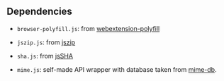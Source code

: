 ## Dependencies

* `browser-polyfill.js`: from [webextension-polyfill](https://unpkg.com/browse/webextension-polyfill@0.9.0/dist/)

* `jszip.js`: from [jszip](https://github.com/Stuk/jszip/blob/v3.10.1/dist/jszip.js)

* `sha.js`: from [jsSHA](https://github.com/Caligatio/jsSHA/blob/v3.3.0/dist/sha.js)

* `mime.js`: self-made API wrapper with database taken from [mime-db](https://github.com/jshttp/mime-db/blob/v1.54.0/db.json).
